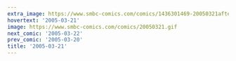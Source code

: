 ```yaml
---
extra_image: https://www.smbc-comics.com/comics/1436301469-20050321after.png
hovertext: '2005-03-21'
image: https://www.smbc-comics.com/comics/20050321.gif
next_comic: '2005-03-22'
prev_comic: '2005-03-20'
title: '2005-03-21'
---
```


